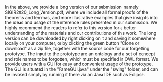 In the above, we provide a long version of our submission, namely SIGIR2020_Long_Version.pdf, where we include all formal proofs of the theorems and lemmas, and more illustrative examples that give insights into the ideas and usage of the inference rules presented in our submission. We highly recommend the readers to refer to this version for a better understanding of the materials and our contributions of this work. The long version can be downloaded by right clicking on it and saving it somewhere locally on your computer, or by clicking the green button "Clone or download" as a zip file, together with the source code for our forgetting prototype. 
The input to the prototype are an ontology and a set of concept and role names to be forgotten, which must be specified in OWL format. We provide users with a GUI for easy and convenient usage of the prototype. The GUI is situated in the "FameGUI.java" under the "swing" folder, and can be invoked simply by running it there via an Java IDE such as Eclipse.
